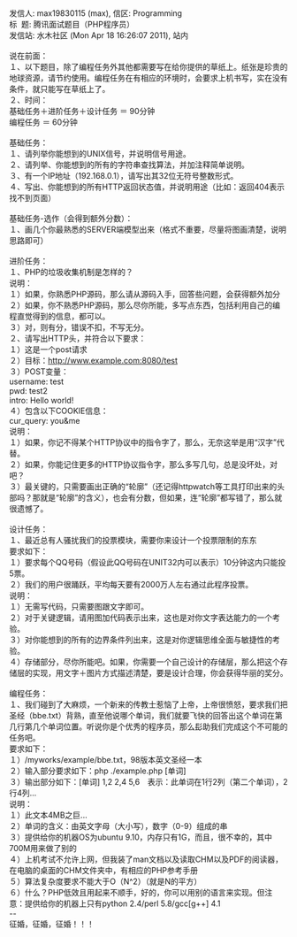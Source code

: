 <div>发信人: max19830115 (max), 信区: Programming<br />标 &nbsp;题: 腾讯面试题目（PHP程序员）<br />发信站: 水木社区 (Mon Apr 18 16:26:07 2011), 站内<br /><br />说在前面： <br />１、以下题目，除了编程任务外其他都需要写在给你提供的草纸上。纸张是珍贵的地球资源，请节约使用。编程任务在有相应的环境时，会要求上机书写，实在没有条件，就只能写在草纸上了。 <br />２、时间： <br />基础任务＋进阶任务＋设计任务 ＝ 90分钟 <br />编程任务 ＝ 60分钟 <br /><br />基础任务： <br />１、请列举你能想到的UNIX信号，并说明信号用途。 <br />２、请列举、你能想到的所有的字符串查找算法，并加注释简单说明。 <br />３、有一个IP地址（192.168.0.1），请写出其32位无符号整数形式。 <br />４、写出、你能想到的所有HTTP返回状态值，并说明用途（比如：返回404表示找不到页面） <br /><br />基础任务-选作（会得到额外分数）： <br />１、画几个你最熟悉的SERVER端模型出来（格式不重要，尽量将图画清楚，说明思路即可） <br /><br />进阶任务： <br />１、PHP的垃圾收集机制是怎样的？ <br />说明： <br />１）如果，你熟悉PHP源码，那么请从源码入手，回答些问题，会获得额外加分 <br />２）如果，你不熟悉PHP源码，那么尽你所能，多写点东西，包括利用自己的编程直觉得到的信息，都可以。 <br />３）对，则有分，错误不扣，不写无分。 <br />２、请写出HTTP头，并符合以下要求： <br />１）这是一个post请求 <br />２）目标：<a target="_blank" href="http://www.example.com:8080/test">http://www.example.com:8080/test</a> <br />３）POST变量： <br />username: test <br />pwd: test2 <br />intro: Hello world! <br />４）包含以下COOKIE信息： <br />cur_query: you&amp;me <br />说明： <br />１）如果，你记不得某个HTTP协议中的指令字了，那么，无奈这举是用&#8220;汉字&#8221;代替。 <br />２）如果，你能记住更多的HTTP协议指令字，那么多写几句，总是没坏处，对吧？ <br />３）最关键的，只需要画出正确的&#8220;轮廓&#8221;（还记得httpwatch等工具打印出来的头部吗？那就是&#8220;轮廓&#8221;的含义），也会有分数，但如果，连&#8220;轮廓&#8221;都写错了，那么就很遗憾了。 <br /><br />设计任务： <br />１、最近总有人骚扰我们的投票模块，需要你来设计一个投票限制的东东 <br />要求如下： <br />１）要求每个QQ号码（假设此QQ号码在UNIT32内可以表示）10分钟这内只能投5票。 <br />２）我们的用户很踊跃，平均每天要有2000万人左右通过此程序投票。 <br />说明： <br />１）无需写代码，只需要图跟文字即可。 <br />２）对于关键逻辑，请用图加代码表示出来，这也是对你文字表达能力的一个考验。 <br />３）对你能想到的所有的边界条件列出来，这是对你逻辑思维全面与敏捷性的考验。 <br />４）存储部分，尽你所能吧。如果，你需要一个自己设计的存储层，那么把这个存储层的实现，用文字＋图片方式描述清楚，要是设计合理，你会获得华丽的奖分。 <br /><br />编程任务： <br />１、我们碰到了大麻烦，一个新来的传教士惹恼了上帝，上帝很愤怒，要求我们把圣经（bbe.txt）背熟，直至他说哪个单词，我们就要飞快的回答出这个单词在第几行第几个单词位置。听说你是个优秀的程序员，那么髟助我们完成这个不可能的任务吧。 <br />要求如下： <br />１）/myworks/example/bbe.txt，98版本英文圣经一本 <br />２）输入部分要求如下：php ./example.php [单词] <br />３）输出部分如下：[单词] 1,2 2,4 5,6　表示：此单词在1行2列（第二个单词），2行4列... <br />说明： <br />１）此文本4MB之巨... <br />２）单词的含义：由英文字母（大小写），数字（0-9）组成的串 <br />３）提供给你的机器OS为ubuntu 9.10，内存只有1G，而且，很不幸的，其中700M用来做了别的 <br />４）上机考试不允许上网，但我装了man文档以及读取CHM以及PDF的阅读器，在电脑的桌面的CHM文件夹中，有相应的PHP参考手册 <br />５）算法复杂度要求不能大于O（N^2）（就是N的平方） <br />６）什么？PHP低效且用起来不顺手，好的，你可以用别的语言来实现。但注意：提供给你的机器上只有python 2.4/perl 5.8/gcc[g++] 4.1 <br />--<br />征婚，征婚，征婚！！！</div>